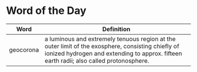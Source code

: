 # Word of the Day

|Word|Definition|
|---|---|
|geocorona|a luminous and extremely tenuous region at the outer limit of the exosphere, consisting chiefly of ionized hydrogen and extending to approx. fifteen earth radii; also called protonosphere.|